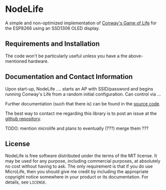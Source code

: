 
# NodeLife

A simple and non-optimized implementation of [Conway's Game of Life](http://pentadecathlon.com/lifeNews/) for the ESP8266 using an SSD1306 OLED display.

## Requirements and Installation

The code won't be particularly useful unless you have a the above-mentioned hardware.

## Documentation and Contact Information

Upon start-up, NodeLife .... starts an AP with SSID/password and begins running Conway's Life from a random initial configuration. Can control via ...

Further documentation (such that there is) can be found in the [source code](https://github.com/profburke/nodelife/blob/master/nodelife.ino).

The best way to contact me regarding this library is to post an issue at the [github repository](https://github.com/profburke/nodelife/issues).

TODO: mention microlife and plans to eventually (???) merge them ???

## License

NodeLife is free software distributed under the terms of the MIT license. It may be used for any purpose, including commercial purposes, at absolutely no cost without having to ask. The only requirement is that if you do use MicroLife, then you should give me credit by including the appropriate copyright notice somewhere in your product or its documentation. For details, see `LICENSE`.




